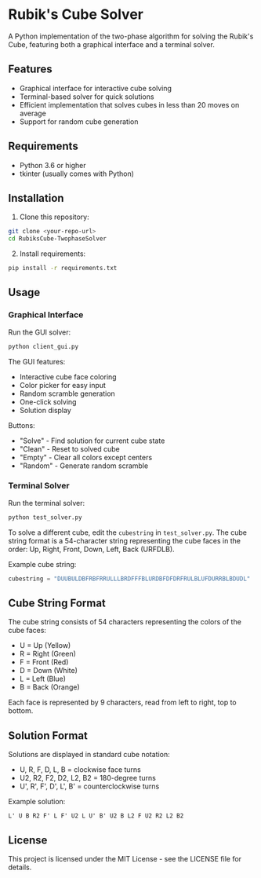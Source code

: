 # Rubik's Cube Solver

A Python implementation of the two-phase algorithm for solving the Rubik's Cube, featuring both a graphical interface and a terminal solver.

## Features

- Graphical interface for interactive cube solving
- Terminal-based solver for quick solutions
- Efficient implementation that solves cubes in less than 20 moves on average
- Support for random cube generation

## Requirements

- Python 3.6 or higher
- tkinter (usually comes with Python)

## Installation

1. Clone this repository:
```bash
git clone <your-repo-url>
cd RubiksCube-TwophaseSolver
```

2. Install requirements:
```bash
pip install -r requirements.txt
```

## Usage

### Graphical Interface

Run the GUI solver:
```bash
python client_gui.py
```

The GUI features:
- Interactive cube face coloring
- Color picker for easy input
- Random scramble generation
- One-click solving
- Solution display

Buttons:
- "Solve" - Find solution for current cube state
- "Clean" - Reset to solved cube
- "Empty" - Clear all colors except centers
- "Random" - Generate random scramble

### Terminal Solver

Run the terminal solver:
```bash
python test_solver.py
```

To solve a different cube, edit the `cubestring` in `test_solver.py`. The cube string format is a 54-character string representing the cube faces in the order: Up, Right, Front, Down, Left, Back (URFDLB).

Example cube string:
```python
cubestring = "DUUBULDBFRBFRRULLLBRDFFFBLURDBFDFDRFRULBLUFDURRBLBDUDL"
```

## Cube String Format

The cube string consists of 54 characters representing the colors of the cube faces:
- U = Up (Yellow)
- R = Right (Green)
- F = Front (Red)
- D = Down (White)
- L = Left (Blue)
- B = Back (Orange)

Each face is represented by 9 characters, read from left to right, top to bottom.

## Solution Format

Solutions are displayed in standard cube notation:
- U, R, F, D, L, B = clockwise face turns
- U2, R2, F2, D2, L2, B2 = 180-degree turns
- U', R', F', D', L', B' = counterclockwise turns

Example solution:
```
L' U B R2 F' L F' U2 L U' B' U2 B L2 F U2 R2 L2 B2
```

## License

This project is licensed under the MIT License - see the LICENSE file for details.